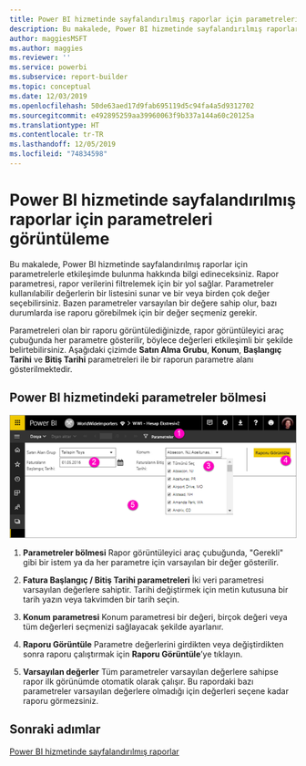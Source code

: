 ```yaml
---
title: Power BI hizmetinde sayfalandırılmış raporlar için parametreleri görüntüleme
description: Bu makalede, Power BI hizmetinde sayfalandırılmış raporlar için parametrelerle etkileşimde bulunma hakkında bilgi edineceksiniz.
author: maggiesMSFT
ms.author: maggies
ms.reviewer: ''
ms.service: powerbi
ms.subservice: report-builder
ms.topic: conceptual
ms.date: 12/03/2019
ms.openlocfilehash: 50de63aed17d9fab695119d5c94fa4a5d9312702
ms.sourcegitcommit: e492895259aa39960063f9b337a144a60c20125a
ms.translationtype: HT
ms.contentlocale: tr-TR
ms.lasthandoff: 12/05/2019
ms.locfileid: "74834598"
---
```

# <a name="view-parameters-for-paginated-reports-in-the-power-bi-service"></a>Power BI hizmetinde sayfalandırılmış raporlar için parametreleri görüntüleme

Bu makalede, Power BI hizmetinde sayfalandırılmış raporlar için parametrelerle etkileşimde bulunma hakkında bilgi edineceksiniz.  Rapor parametresi, rapor verilerini filtrelemek için bir yol sağlar. Parametreler kullanılabilir değerlerin bir listesini sunar ve bir veya birden çok değer seçebilirsiniz. Bazen parametreler varsayılan bir değere sahip olur, bazı durumlarda ise raporu görebilmek için bir değer seçmeniz gerekir.  

Parametreleri olan bir raporu görüntülediğinizde, rapor görüntüleyici araç çubuğunda her parametre gösterilir, böylece değerleri etkileşimli bir şekilde belirtebilirsiniz. Aşağıdaki çizimde **Satın Alma Grubu**, **Konum**, **Başlangıç Tarihi** ve **Bitiş Tarihi** parametreleri ile bir raporun parametre alanı gösterilmektedir.  

## <a name="parameters-pane-in-the-power-bi-service"></a>Power BI hizmetindeki parametreler bölmesi

![Parametreleri olan sayfalandırılmış rapor görüntüleme](media/paginated-reports-view-parameters/power-bi-paginated-view-parameters.png)
  
1.  **Parametreler bölmesi** Rapor görüntüleyici araç çubuğunda, "Gerekli" gibi bir istem ya da her parametre için varsayılan bir değer gösterilir.    
  
2.  **Fatura Başlangıç / Bitiş Tarihi parametreleri** İki veri parametresi varsayılan değerlere sahiptir. Tarihi değiştirmek için metin kutusuna bir tarih yazın veya takvimden bir tarih seçin.  
  
3.  **Konum parametresi** Konum parametresi bir değeri, birçok değeri veya tüm değerleri seçmenizi sağlayacak şekilde ayarlanır. 
  
4.  **Raporu Görüntüle** Parametre değerlerini girdikten veya değiştirdikten sonra raporu çalıştırmak için **Raporu Görüntüle**’ye tıklayın. 

5. **Varsayılan değerler** Tüm parametreler varsayılan değerlere sahipse rapor ilk görünümde otomatik olarak çalışır. Bu rapordaki bazı parametreler varsayılan değerlere olmadığı için değerleri seçene kadar raporu görmezsiniz.  

## <a name="next-steps"></a>Sonraki adımlar

[Power BI hizmetinde sayfalandırılmış raporlar](end-user-paginated-report.md)
